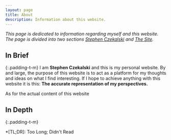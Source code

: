 ```yaml
---
layout: page
title: About
description: Information about this website.
---
```

*This page is dedicated to information regarding myself and this website. The page is*
*divided into two sections [Stephen Czekalski](#stephen-czekalski) and [The Site](#the-site).*

## In Brief
{:.padding-t-m}
I am **Stephen Czekalski** and this is my personal website. By and large, the purpose of this website
is to act as a platform for my thoughts and ideas on what I find interesting. If I hope to achieve
anything with this website it is this: **The accurate representation of my perspectives.**

As for the actual content of this website 

## In Depth
{:.padding-t-m}


*[TL;DR]: Too Long; Didn't Read